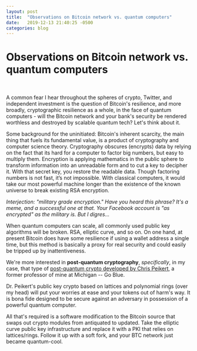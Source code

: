 ```yaml
---
layout: post
title:  "Observations on Bitcoin network vs. quantum computers"
date:   2019-12-13 21:40:25 -0500
categories: blog
---
```

# Observations on Bitcoin network vs. quantum computers
&nbsp;

A common fear I hear throughout the spheres of crypto, Twitter, and independent investment is the question of Bitcoin's resilience, and more broadly, cryptographic resilience as a whole, in the face of quantum computers - will the Bitcoin network and your bank's security be rendered worthless and destroyed by scalable quantum tech? Let's think about it.
&nbsp;

Some background for the uninitiated: Bitcoin's inherent scarcity, the main thing that fuels its fundamental value, is a product of cryptography and computer science theory. Cryptography obscures (encrypts) data by relying on the fact that its hard for a computer to factor big numbers, but easy to multiply them. Encryption is applying mathematics in the public sphere to transform information into an unreadable form and to cut a key to decipher it. With that secret key, you restore the readable data. Though factoring numbers is not fast, it’s not impossible. With classical computers, it would take our most powerful machine longer than the existence of the known universe to break existing RSA encryption.
&nbsp;

*Interjection: "military grade encryption." Have you heard this phrase? It's a meme, and a successful one at that. Your Facebook account is "as encrypted" as the military is. But I digres...*
&nbsp;

When quantum computers can scale, all commonly used public key algorithms will be broken. RSA, elliptic curve, and so on. On one hand, at present Bitcoin does have some resilience if using a wallet address a single time, but this method is basically a proxy for real security and could easily be tripped up by inattentiveness.
&nbsp;

We're more interested in __post-quantum cryptography__, *specifically*, in my case, that type of [post-quantum crypto developed by Chris Peikert][peikert-crypto], a former professor of mine at Michigan -- Go Blue.
&nbsp;

Dr. Peikert's public key crypto based on lattices and polynomial rings (over my head) will put your worries at ease and your tokens out of harm's way. It is bona fide designed to be secure against an adversary in possession of a powerful quantum computer.
&nbsp;

All that's required is a software modification to the Bitcoin source that swaps out crypto modules from antiquated to updated. Take the elliptic curve public key infrastructure and replace it with a PKI that relies on lattices/rings. Follow it up with a soft fork, and your BTC network just became quantum-cool.
&nbsp;

[peikert-crypto]: https://en.wikipedia.org/wiki/Ring_learning_with_errors_key_exchange
